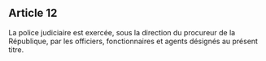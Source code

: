 Article 12
----
La police judiciaire est exercée, sous la direction du procureur de la
République, par les officiers, fonctionnaires et agents désignés au présent
titre.
